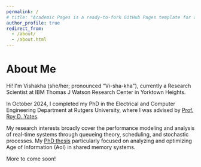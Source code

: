 ```yaml
---
permalink: /
# title: "Academic Pages is a ready-to-fork GitHub Pages template for academic personal websites"
author_profile: true
redirect_from: 
  - /about/
  - /about.html
---
```


# About Me

Hi! I'm Vishakha (she/her; pronounced "Vi-sha-kha"), currently a Research Scientist at IBM Thomas J Watson Research Center in Yorktown Heights.

In October 2024, I completed my PhD in the Electrical and Computer Engineering Department at Rutgers University, where I was advised by [Prof. Roy D. Yates](https://www.winlab.rutgers.edu/~ryates/).

My research interests broadly cover the performance modeling and analysis of real-time systems through queueing theory, scheduling, and stochastic processes. My [PhD thesis](http://vishakha-ramani.github.io/files/Thesis_VR.pdf) particularly focused on analyzing and optimizing Age of Information (AoI) in shared memory systems.

More to come soon!

